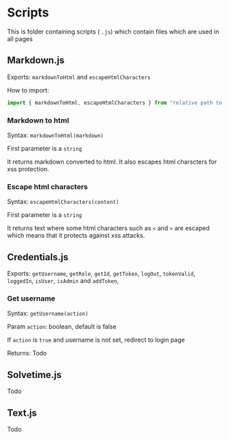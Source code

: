 # Scripts

This is folder containing scripts ( `.js`) which contain files which are used in all pages

## Markdown.js

Exports: `markdownToHtml` and `escapeHtmlCharacters`

How to import: 

```js
import { markdownToHtml, escapeHtmlCharacters } from "relative path to markdown.js" 
```

### Markdown to html

Syntax: `markdownToHtml(markdown)`

First parameter is a `string`

It returns markdown converted to html. It also escapes html charscters for xss protection.

### Escape html characters

Syntax: `escapeHtmlCharacters(content)`

First parameter is a `string`

It returns text where some html characters such as `<` and `>` are escaped which means that it protects against xss attacks. 

## Credentials.js

Exports: `getUsername`, `getRole`, `getId`, `getToken`, `logOut`, `tokenValid`, `loggedIn`, `isUser`, `isAdmin` and `addToken`,

### Get username

Syntax: `getUsername(action)`

Param `action`: boolean, default is false

If `action` is `true` and username is not set, redirect to login page

Returns: Todo

## Solvetime.js

Todo

## Text.js

Todo